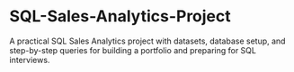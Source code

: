 # SQL-Sales-Analytics-Project
A practical SQL Sales Analytics project with datasets, database setup, and step-by-step queries for building a portfolio and preparing for SQL interviews.
